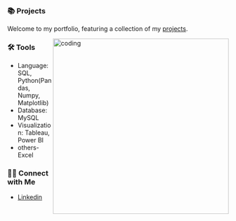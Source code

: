 
### 📚 Projects

Welcome to my portfolio, featuring a collection of my [projects](https://github.com/as16082023/Project-Portfolio).

<img align="right" alt="coding" width="400" src="https://user-images.githubusercontent.com/66437638/151714978-6737d779-3d35-4926-9d9f-1f4f16946e7a.gif">

### 🛠️ Tools

- Language: SQL, Python(Pandas, Numpy, Matplotlib)
- Database:  MySQL
- Visualization: Tableau, Power BI
- others- Excel

### 👋🏻 Connect with Me

- [Linkedin](https://www.linkedin.com/in/akanshashaw230816/)
